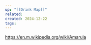 ```yaml
---
up: "[[Drink Map]]"
related: 
created: 2024-12-22
tags:
---
```

https://en.m.wikipedia.org/wiki/Amarula